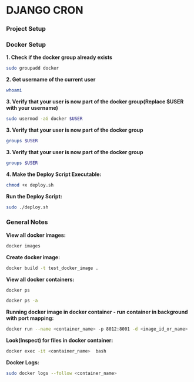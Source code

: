 # DJANGO CRON
### Project Setup
### Docker Setup
**1. Check if the docker group already exists**
```sh
sudo groupadd docker
```
**2. Get username of the current user**
```sh
whoami
```
**3. Verify that your user is now part of the docker group(Replace $USER with your username)**
```sh
sudo usermod -aG docker $USER
```
**3. Verify that your user is now part of the docker group**
```sh
groups $USER
```
**3. Verify that your user is now part of the docker group**
```sh
groups $USER
```
**4. Make the Deploy Script Executable:**
```sh
chmod +x deploy.sh
```
**Run the Deploy Script:**
```sh
sudo ./deploy.sh
```
### General Notes
**View all docker images:**
```sh
docker images
```
**Create docker image:**
```sh
docker build -t test_docker_image .
```
**View all docker containers:**
```sh
docker ps
```
```sh
docker ps -a
```
**Running docker image in docker container - run container in background with port mapping:**
```sh
docker run --name <container_name> -p 8012:8001 -d <image_id_or_name>
```
**Look(Inspect) for files in docker container:**
```sh
docker exec -it <container_name>  bash
```
**Docker Logs:**
```sh
sudo docker logs --follow <container_name>
```
